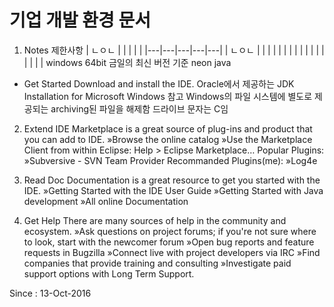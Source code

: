 # 기업 개발 환경 문서


1. Notes 제한사항
|  ㄴㅇㄴ |   |   |   |   |
|---|---|---|---|---|
| ㄴㅇㄴ  |   |   |   |   |
|   |   |   |   |   |
|   |   |   |   |   |
windows 64bit
금일의 최신 버전 기준
neon
java 
- Get Started
Download and install the IDE.
Oracle에서 제공하는 JDK Installation for Microsoft Windows 참고
Windows의 파일 시스템에 별도로 제공되는 archiving된 파일을 해제함 드라이브 문자는 C임
2. Extend IDE
Marketplace is a great source of plug-ins and product that you can add to IDE.
»Browse the online catalog
»Use the Marketplace Client from within Eclipse: Help > Eclipse Marketplace…
Popular Plugins: 
»Subversive - SVN Team Provider
Recommanded Plugins(me):
»Log4e

3. Read Doc
Documentation is a great resource to get you started with the IDE.
»Getting Started with the IDE User Guide
»Getting Started with Java development
»All online Documentation

4. Get Help
There are many sources of help in the community and ecosystem.
»Ask questions on project forums; if you're not sure where to look, start with the newcomer forum
»Open bug reports and feature requests in Bugzilla
»Connect live with project developers via IRC
»Find companies that provide training and consulting
»Investigate paid support options with Long Term Support.

Since : 13-Oct-2016